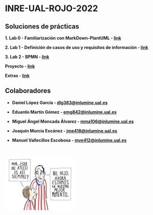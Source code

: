 # INRE-UAL-ROJO-2022

## Soluciones de prácticas
**1. Lab 0 - Familiarización con MarkDown-PlantUML - [link](https://github.com/emg842/INRE-UAL-ROJO-2022/tree/main/LAB0)**

**2. Lab 1 - Definición de casos de uso y requisitos de información - [link](https://github.com/emg842/INRE-UAL-ROJO-2022/tree/main/LAB1)**

**3. Lab 2 - BPMN - [link](https://github.com/emg842/INRE-UAL-ROJO-2022/tree/main/LAB2)**

**Proyecto - [link](https://github.com/emg842/INRE-UAL-ROJO-2022/tree/main/proyecto)**

**Extras - [link](https://github.com/emg842/INRE-UAL-ROJO-2022/tree/main/extras)**

## Colaboradores
- **Daniel López García - dlg383@inlumine.ual.es**

- **Eduardo Martín Gómez - emg842@inlumine.ual.es**

- **Miguel Ángel Moncada Álvarez - mma106@inlumine.ual.es**

- **Joaquín Murcia Escánez - jme418@inlumine.ual.es**

- **Manuel Vallecillos Escobosa - mve412@inlumine.ual.es**

<br>

![pp](siHombre.jpg)

<br>
